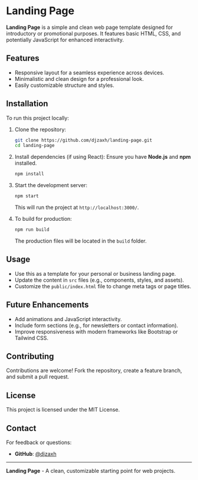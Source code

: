 # Landing Page

**Landing Page** is a simple and clean web page template designed for introductory or promotional purposes. It features basic HTML, CSS, and potentially JavaScript for enhanced interactivity.

## Features
- Responsive layout for a seamless experience across devices.
- Minimalistic and clean design for a professional look.
- Easily customizable structure and styles.

## Installation

To run this project locally:

1. Clone the repository:
   ```bash
   git clone https://github.com/djzaxh/landing-page.git
   cd landing-page
   ```

2. Install dependencies (if using React):
   Ensure you have **Node.js** and **npm** installed.
   ```bash
   npm install
   ```

3. Start the development server:
   ```bash
   npm start
   ```
   This will run the project at `http://localhost:3000/`.

4. To build for production:
   ```bash
   npm run build
   ```
   The production files will be located in the `build` folder.

## Usage
- Use this as a template for your personal or business landing page.
- Update the content in `src` files (e.g., components, styles, and assets).
- Customize the `public/index.html` file to change meta tags or page titles.

## Future Enhancements
- Add animations and JavaScript interactivity.
- Include form sections (e.g., for newsletters or contact information).
- Improve responsiveness with modern frameworks like Bootstrap or Tailwind CSS.

## Contributing
Contributions are welcome! Fork the repository, create a feature branch, and submit a pull request.

## License
This project is licensed under the MIT License.

## Contact
For feedback or questions:
- **GitHub**: [@djzaxh](https://github.com/djzaxh)

---
**Landing Page** - A clean, customizable starting point for web projects.
